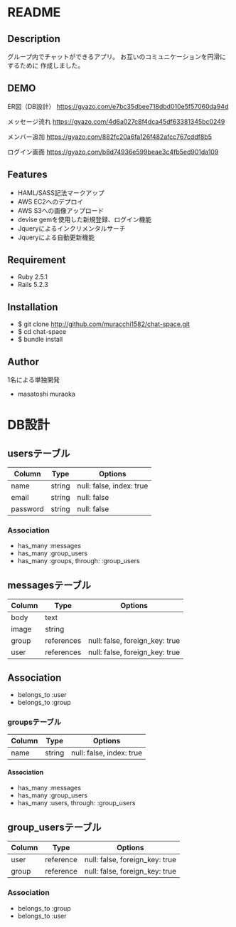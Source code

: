 # README

## Description
グループ内でチャットができるアプリ。
お互いのコミュニケーションを円滑にするために
作成しました。

## DEMO

ER図（DB設計）
https://gyazo.com/e7bc35dbee718dbd010e5f57060da94d

メッセージ流れ
https://gyazo.com/4d6a027c8f4dca45df63381345bc0249

メンバー追加
https://gyazo.com/882fc20a6fa126f482afcc767cddf8b5

ログイン画面
https://gyazo.com/b8d74936e599beae3c4fb5ed901da109

## Features

- HAML/SASS記法マークアップ
- AWS EC2へのデプロイ
- AWS S3への画像アップロード
- devise gemを使用した新規登録、ログイン機能
- Jqueryによるインクリメンタルサーチ
- Jqueryによる自動更新機能

## Requirement

- Ruby 2.5.1
- Rails 5.2.3

## Installation

- $ git clone http://github.com/muracchi1582/chat-space.git
- $ cd chat-space
- $ bundle install

## Author 
1名による単独開発
- masatoshi muraoka

# DB設計
## usersテーブル

|Column|Type|Options|
|------|----|-------|
|name|string|null: false, index: true|
|email|string|null: false|
|password|string|null: false|

### Association
- has_many :messages
- has_many :group_users
- has_many :groups, through: :group_users



## messagesテーブル

|Column|Type|Options|
|------|----|-------|
|body|text|
|image|string|
|group|references|null: false, foreign_key: true|
|user|references|null: false, foreign_key: true|

## Association
- belongs_to :user
- belongs_to :group



### groupsテーブル

|Column|Type|Options|
|------|----|-------|
|name|string|null: false, index: true|


#### Association
- has_many :messages
- has_many :group_users
- has_many :users, through: :group_users



## group_usersテーブル

|Column|Type|Options|
|------|----|-------|
|user|reference|null: false, foreign_key: true|
|group|reference|null: false, foreign_key: true|

### Association
- belongs_to :group
- belongs_to :user